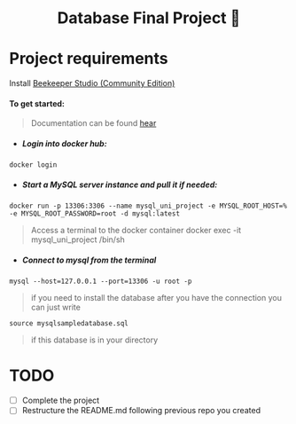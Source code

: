 <h1 align="center">
    Database Final Project 🤖
</h1>

# Project requirements

Install [Beekeeper Studio (Community Edition)](https://github.com/beekeeper-studio/beekeeper-studio)

#### To get started:
> Documentation can be found [hear](https://dev.mysql.com/doc/mysql-installation-excerpt/8.0/en/docker-mysql-getting-started.html)

- ##### Login into docker hub:

```
docker login
```

- ##### Start a MySQL server instance and pull it if needed:

```
docker run -p 13306:3306 --name mysql_uni_project -e MYSQL_ROOT_HOST=% -e MYSQL_ROOT_PASSWORD=root -d mysql:latest
```

> Access a terminal to the docker container
> docker exec -it mysql_uni_project /bin/sh

- ##### Connect to mysql from the terminal

```
mysql --host=127.0.0.1 --port=13306 -u root -p
```
> if you need to install the database after you have the connection you can just write
```
source mysqlsampledatabase.sql
```
> if this database is in your directory

# TODO

- [ ] Complete the project
- [ ] Restructure the README.md following previous repo you created

